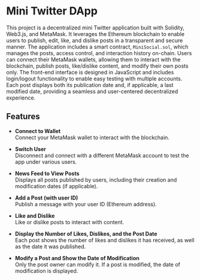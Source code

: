 # Mini Twitter DApp

This project is a decentralized mini Twitter application built with Solidity, Web3.js, and MetaMask. It leverages the Ethereum blockchain to enable users to publish, edit, like, and dislike posts in a transparent and secure manner. The application includes a smart contract, `MiniSocial.sol`, which manages the posts, access control, and interaction history on-chain. Users can connect their MetaMask wallets, allowing them to interact with the blockchain, publish posts, like/dislike content, and modify their own posts only. The front-end interface is designed in JavaScript and includes login/logout functionality to enable easy testing with multiple accounts. Each post displays both its publication date and, if applicable, a last modified date, providing a seamless and user-centered decentralized experience.

## Features

- **Connect to Wallet**  
  Connect your MetaMask wallet to interact with the blockchain.

- **Switch User**  
  Disconnect and connect with a different MetaMask account to test the app under various users.

- **News Feed to View Posts**  
  Displays all posts published by users, including their creation and modification dates (if applicable).

- **Add a Post (with user ID)**  
  Publish a message with your user ID (Ethereum address).

- **Like and Dislike**  
  Like or dislike posts to interact with content.

- **Display the Number of Likes, Dislikes, and the Post Date**  
  Each post shows the number of likes and dislikes it has received, as well as the date it was published.

- **Modify a Post and Show the Date of Modification**  
  Only the post owner can modify it. If a post is modified, the date of modification is displayed.

